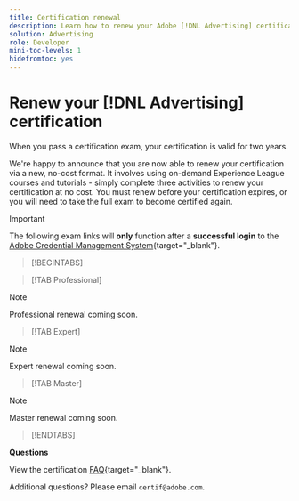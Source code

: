 ```yaml
---
title: Certification renewal
description: Learn how to renew your Adobe [!DNL Advertising] certification before it expires.
solution: Advertising
role: Developer
mini-toc-levels: 1
hidefromtoc: yes
---
```

# Renew your [!DNL Advertising] certification

When you pass a certification exam, your certification is valid for two years.

We're happy to announce that you are now able to renew your certification via a new, no-cost format. It involves using on-demand Experience League courses and tutorials - simply complete three activities to renew your certification at no cost. You must renew before your certification expires, or you will need to take the full exam to become certified again. 

>[!IMPORTANT]
>
>The following exam links will **only** function after a **successful login** to the [Adobe Credential Management System](http://www.certmetrics.com/adobe){target="_blank"}. 

>[!BEGINTABS]

>[!TAB Professional]

>[!NOTE]
>
>Professional renewal coming soon.

>[!TAB Expert]

>[!NOTE]
>
>Expert renewal coming soon.

>[!TAB Master]

>[!NOTE]
>
>Master renewal coming soon.

>[!ENDTABS]

**Questions**

View the certification [FAQ](https://experienceleague.adobe.com/docs/certification/certification/faq.html?lang=en){target="_blank"}.

Additional questions? Please email `certif@adobe.com`.
